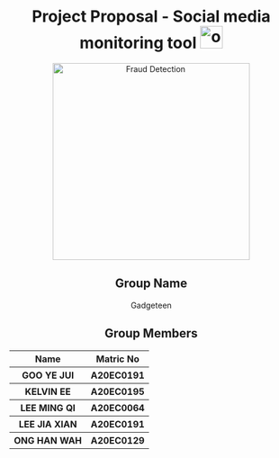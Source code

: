 <h1 align="center"> Project Proposal - Social media monitoring tool <a href="#" target="_blank" rel="noreferrer"> <img src="https://user-images.githubusercontent.com/97009588/226456635-fa047b5b-8c40-48b1-a5c1-651638663d66.png" alt="oracle" width="40" height="40"/> </a>   <br>
</h1>

<p align="center">
  <img src="https://cdn-insights.statusbrew.com/images/2021/07/top_27_social_media_monitoring_tools_for_businesses_of_all_sizes.png" width="350" title="Fraud Detection">
</p>

<h2 align="center">
  Group Name
  <br>
</h2>

<p align="center">
  <a>Gadgeteen</a><br>
</p>

<h2 align="center">
  Group Members
  <br>
</h2>
<p align="center">
<table align="center">
  <tr>
    <th>Name</th>
    <th>Matric No</th>
  </tr>
  <tr>
    <th>GOO YE JUI</th>
    <th>A20EC0191</th>
  </tr>
    <tr>
    <th>KELVIN EE</th>
    <th>A20EC0195</th>
  </tr>
    <tr>
    <th>LEE MING QI</th>
    <th>A20EC0064</th>
  </tr>
    <tr>
    <th>LEE JIA XIAN</th>
    <th>A20EC0191</th>
  </tr>
    <tr>
    <th>ONG HAN WAH</th>
    <th>A20EC0129</th>
  </tr>
</table>
</p>
